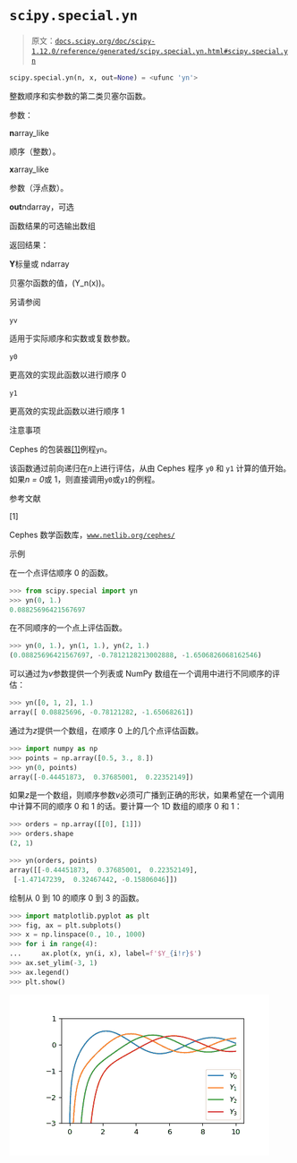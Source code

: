 # `scipy.special.yn`

> 原文：[`docs.scipy.org/doc/scipy-1.12.0/reference/generated/scipy.special.yn.html#scipy.special.yn`](https://docs.scipy.org/doc/scipy-1.12.0/reference/generated/scipy.special.yn.html#scipy.special.yn)

```py
scipy.special.yn(n, x, out=None) = <ufunc 'yn'>
```

整数顺序和实参数的第二类贝塞尔函数。

参数：

**n**array_like

顺序（整数）。

**x**array_like

参数（浮点数）。

**out**ndarray，可选

函数结果的可选输出数组

返回结果：

**Y**标量或 ndarray

贝塞尔函数的值，\(Y_n(x)\)。

另请参阅

`yv`

适用于实际顺序和实数或复数参数。

`y0`

更高效的实现此函数以进行顺序 0

`y1`

更高效的实现此函数以进行顺序 1

注意事项

Cephes 的包装器[[1]](#r4599b7086da2-1)例程`yn`。

该函数通过前向递归在*n*上进行评估，从由 Cephes 程序 `y0` 和 `y1` 计算的值开始。如果*n = 0*或 1，则直接调用`y0`或`y1`的例程。

参考文献

[1]

Cephes 数学函数库，[`www.netlib.org/cephes/`](http://www.netlib.org/cephes/)

示例

在一个点评估顺序 0 的函数。

```py
>>> from scipy.special import yn
>>> yn(0, 1.)
0.08825696421567697 
```

在不同顺序的一个点上评估函数。

```py
>>> yn(0, 1.), yn(1, 1.), yn(2, 1.)
(0.08825696421567697, -0.7812128213002888, -1.6506826068162546) 
```

可以通过为*v*参数提供一个列表或 NumPy 数组在一个调用中进行不同顺序的评估：

```py
>>> yn([0, 1, 2], 1.)
array([ 0.08825696, -0.78121282, -1.65068261]) 
```

通过为*z*提供一个数组，在顺序 0 上的几个点评估函数。

```py
>>> import numpy as np
>>> points = np.array([0.5, 3., 8.])
>>> yn(0, points)
array([-0.44451873,  0.37685001,  0.22352149]) 
```

如果*z*是一个数组，则顺序参数*v*必须可广播到正确的形状，如果希望在一个调用中计算不同的顺序 0 和 1 的话。要计算一个 1D 数组的顺序 0 和 1：

```py
>>> orders = np.array([[0], [1]])
>>> orders.shape
(2, 1) 
```

```py
>>> yn(orders, points)
array([[-0.44451873,  0.37685001,  0.22352149],
 [-1.47147239,  0.32467442, -0.15806046]]) 
```

绘制从 0 到 10 的顺序 0 到 3 的函数。

```py
>>> import matplotlib.pyplot as plt
>>> fig, ax = plt.subplots()
>>> x = np.linspace(0., 10., 1000)
>>> for i in range(4):
...     ax.plot(x, yn(i, x), label=f'$Y_{i!r}$')
>>> ax.set_ylim(-3, 1)
>>> ax.legend()
>>> plt.show() 
```

![../../_images/scipy-special-yn-1.png](img/ba047d67d4cb07cd487af243398eff46.png)
